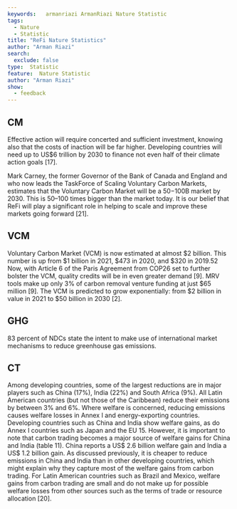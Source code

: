 ```yaml
---
keywords:   armanriazi ArmanRiazi Nature Statistic
tags:
  - Nature
  - Statistic 
title: "ReFi Nature Statistics"
author: "Arman Riazi"
search:
  exclude: false
type:  Statistic
feature:  Nature Statistic
author: "Arman Riazi"
show:
  - feedback
---
```




## CM
Effective action will require concerted and sufficient investment, knowing also that the costs of inaction will be far higher. Developing countries will need up to US$6 trillion by 2030 to finance not even half of their climate action goals [17].

Mark Carney, the former Governor of the Bank of Canada and England and who now leads the TaskForce of Scaling Voluntary Carbon Markets, estimates that the Voluntary Carbon Market will be a $50-$100B market by 2030. This is 50–100 times bigger than the market today. It is our belief that ReFi will play a significant role in helping to scale and improve these markets going forward [21].

## VCM
Voluntary Carbon Market (VCM) is now estimated at almost $2 billion. This number is up from $1 billion in 2021, $473 in 2020, and $320 in 2019.52 Now, with Article 6 of the Paris Agreement from COP26 set to further bolster the VCM, quality credits will be in even greater demand [9].
MRV tools make up only 3% of carbon removal venture funding at just $65 million [9].
The VCM is predicted to grow exponentially: from $2 billion in value in 2021 to $50 billion in 2030 [2].

## GHG
83 percent of NDCs state the intent to make use of international market mechanisms to reduce greenhouse gas emissions.

## CT

Among developing countries, some of the largest reductions are in major players such as China (17%), India (22%) and South Africa (9%). All Latin American countries (but not those of the Caribbean) reduce their emissions by between 3% and 6%. 
Where welfare is concerned, reducing emissions causes welfare losses in Annex I and energy-exporting countries. Developing countries such as China and India show welfare gains, as do Annex I countries such as Japan and the EU 15. However, it is important to note that carbon trading becomes a major source of welfare gains for China and India (table 11). China reports a US$ 2.6 billion welfare gain and India a US$ 1.2 billion gain. As discussed previously, it is cheaper to reduce emissions in China and India than in other developing countries, which might explain why they capture most of the welfare gains from carbon trading. For Latin American countries such as Brazil and Mexico, welfare gains from carbon trading are small and do not make up for possible welfare losses from other sources such as the terms of trade or resource allocation [20].

